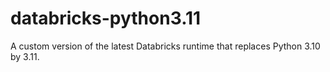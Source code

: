 # databricks-python3.11
A custom version of the latest Databricks runtime that replaces Python 3.10 by 3.11.
